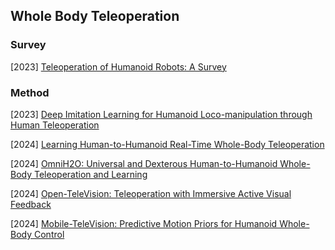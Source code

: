 ## Whole Body Teleoperation

### Survey

[2023] [Teleoperation of Humanoid Robots: A Survey](https://arxiv.org/abs/2301.04317)



### Method

[2023] [Deep Imitation Learning for Humanoid Loco-manipulation through Human Teleoperation](https://arxiv.org/abs/2309.01952)

[2024] [Learning Human-to-Humanoid Real-Time Whole-Body Teleoperation](https://arxiv.org/abs/2403.04436)

[2024] [OmniH2O: Universal and Dexterous Human-to-Humanoid Whole-Body Teleoperation and Learning](https://arxiv.org/abs/2406.08858)

[2024] [Open-TeleVision: Teleoperation with Immersive Active Visual Feedback](https://arxiv.org/abs/2407.01512)

[2024] [Mobile-TeleVision: Predictive Motion Priors for Humanoid Whole-Body Control](https://arxiv.org/abs/2412.07773)